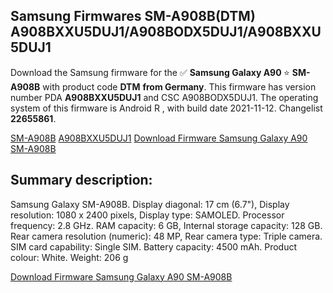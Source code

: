 <h2>Samsung Firmwares SM-A908B(DTM) A908BXXU5DUJ1/A908BODX5DUJ1/A908BXXU5DUJ1</h2>
Download the Samsung firmware for the ✅ <strong>Samsung Galaxy A90 </strong> ⭐ <strong>SM-A908B</strong> with product code <strong>DTM</strong> <strong> from Germany</strong>. This firmware has version number PDA <strong>A908BXXU5DUJ1</strong> and CSC A908BODX5DUJ1. The operating system of this firmware is Android R , with build date 2021-11-12. Changelist <strong>22655861</strong>.


[SM-A908B](https://samfirm.shop/samsung/model/SM-A908B)
[A908BXXU5DUJ1](https://samfirm.shop/samsung/pda/A908BXXU5DUJ1)
[Download Firmware Samsung Galaxy A90 SM-A908B](https://samfirm.shop/samsung/firmware/474271)
<h2>Summary description:</h2>
<p>Samsung Galaxy SM-A908B. Display diagonal: 17 cm (6.7"), Display resolution: 1080 x 2400 pixels, Display type: SAMOLED. Processor frequency: 2.8 GHz. RAM capacity: 6 GB, Internal storage capacity: 128 GB. Rear camera resolution (numeric): 48 MP, Rear camera type: Triple camera. SIM card capability: Single SIM. Battery capacity: 4500 mAh. Product colour: White. Weight: 206 g</p>


[Download Firmware Samsung Galaxy A90 SM-A908B](https://samfirm.shop/samsung/firmware/474271)
